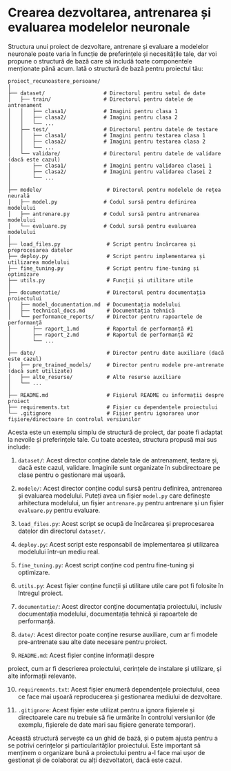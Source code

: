  # Crearea dezvoltarea, antrenarea și evaluarea modelelor neuronale 

Structura unui proiect de dezvoltare, antrenare și evaluare a modelelor neuronale poate varia în funcție de preferințele și necesitățile tale, dar voi propune o structură de bază care să includă toate componentele menționate până acum. Iată o structură de bază pentru proiectul tău:

```
proiect_recunoastere_persoane/
│
├── dataset/                   # Directorul pentru setul de date
│   ├── train/                 # Directorul pentru datele de antrenament
│   │   ├── clasa1/            # Imagini pentru clasa 1
│   │   ├── clasa2/            # Imagini pentru clasa 2
│   │   └── ...
│   ├── test/                  # Directorul pentru datele de testare
│   │   ├── clasa1/            # Imagini pentru testarea clasa 1
│   │   ├── clasa2/            # Imagini pentru testarea clasa 2
│   │   └── ...
│   └── validare/              # Directorul pentru datele de validare (dacă este cazul)
│       ├── clasa1/            # Imagini pentru validarea clasei 1
│       ├── clasa2/            # Imagini pentru validarea clasei 2
│       └── ...
│
├── modele/                     # Directorul pentru modelele de rețea neurală
│   ├── model.py               # Codul sursă pentru definirea modelului
│   ├── antrenare.py           # Codul sursă pentru antrenarea modelului
│   └── evaluare.py            # Codul sursă pentru evaluarea modelului
│
├── load_files.py               # Script pentru încărcarea și preprocesarea datelor
├── deploy.py                   # Script pentru implementarea și utilizarea modelului
├── fine_tuning.py              # Script pentru fine-tuning și optimizare
├── utils.py                    # Funcții și utilitare utile
│
├── documentatie/               # Directorul pentru documentația proiectului
│   ├── model_documentation.md  # Documentația modelului
│   ├── technical_docs.md       # Documentația tehnică
│   └── performance_reports/    # Director pentru rapoartele de performanță
│       ├── raport_1.md         # Raportul de performanță #1
│       ├── raport_2.md         # Raportul de performanță #2
│       └── ...
│
├── date/                       # Director pentru date auxiliare (dacă este cazul)
│   ├── pre_trained_models/     # Director pentru modele pre-antrenate (dacă sunt utilizate)
│   ├── alte_resurse/           # Alte resurse auxiliare
│   └── ...
│
├── README.md                   # Fișierul README cu informații despre proiect
├── requirements.txt            # Fișier cu dependențele proiectului
└── .gitignore                  # Fișier pentru ignorarea unor fișiere/directoare în controlul versiunilor
```

Acesta este un exemplu simplu de structură de proiect, dar poate fi adaptat la nevoile și preferințele tale. Cu toate acestea, structura propusă mai sus include:

1. `dataset/`: Acest director conține datele tale de antrenament, testare și, dacă este cazul, validare. Imaginile sunt organizate în subdirectoare pe clase pentru o gestionare mai ușoară.

2. `modele/`: Acest director conține codul sursă pentru definirea, antrenarea și evaluarea modelului. Puteți avea un fișier `model.py` care definește arhitectura modelului, un fișier `antrenare.py` pentru antrenare și un fișier `evaluare.py` pentru evaluare.

3. `load_files.py`: Acest script se ocupă de încărcarea și preprocesarea datelor din directorul `dataset/`.

4. `deploy.py`: Acest script este responsabil de implementarea și utilizarea modelului într-un mediu real.

5. `fine_tuning.py`: Acest script conține cod pentru fine-tuning și optimizare.

6. `utils.py`: Acest fișier conține funcții și utilitare utile care pot fi folosite în întregul proiect.

7. `documentatie/`: Acest director conține documentația proiectului, inclusiv documentația modelului, documentația tehnică și rapoartele de performanță.

8. `date/`: Acest director poate conține resurse auxiliare, cum ar fi modele pre-antrenate sau alte date necesare pentru proiect.

9. `README.md`: Acest fișier conține informații despre

 proiect, cum ar fi descrierea proiectului, cerințele de instalare și utilizare, și alte informații relevante.

10. `requirements.txt`: Acest fișier enumeră dependențele proiectului, ceea ce face mai ușoară reproducerea și gestionarea mediului de dezvoltare.

11. `.gitignore`: Acest fișier este utilizat pentru a ignora fișierele și directoarele care nu trebuie să fie urmărite în controlul versiunilor (de exemplu, fișierele de date mari sau fișiere generate temporar).

Această structură servește ca un ghid de bază, și o putem ajusta pentru a se potrivi cerințelor și particularităților proiectului. Este important să menținem o organizare bună a proiectului pentru a-l face mai ușor de gestionat și de colaborat cu alți dezvoltatori, dacă este cazul.
